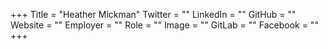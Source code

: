 +++
Title = "Heather Mickman"
Twitter = ""
LinkedIn = ""
GitHub = ""
Website = ""
Employer = ""
Role = ""
Image = ""
GitLab = ""
Facebook = ""
+++
